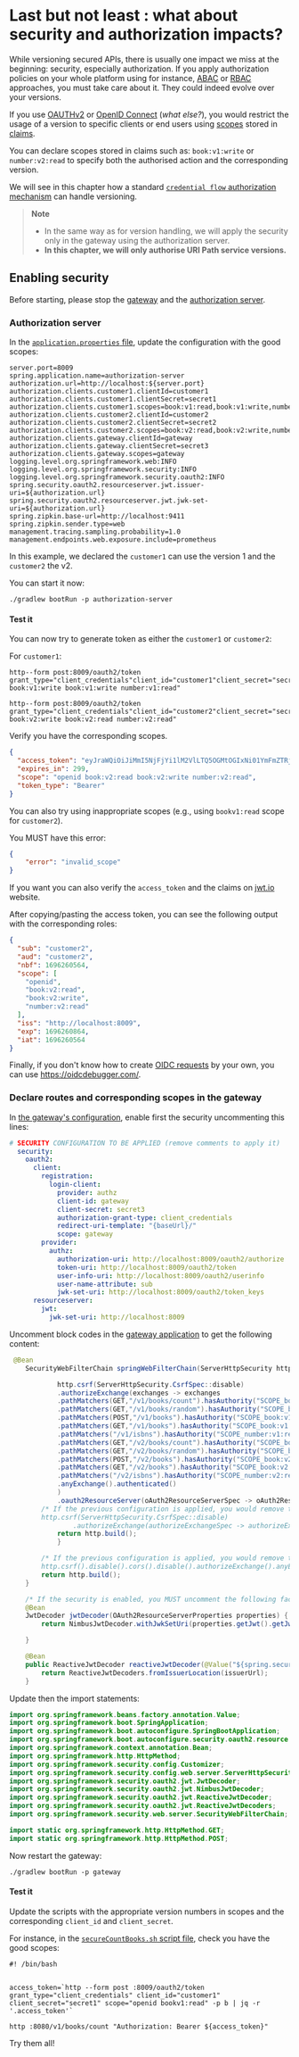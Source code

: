 # Last but not least : what about security and authorization impacts?

While versioning secured APIs, there is usually one impact we miss at the beginning: security, especially authorization.
If you apply authorization policies on your whole platform using for instance, [ABAC](https://en.wikipedia.org/wiki/Attribute-based_access_control) or [RBAC](https://en.wikipedia.org/wiki/Role-based_access_control) approaches, you must take care about it.
They could indeed evolve over your versions.

If you use [OAUTHv2](https://www.rfc-editor.org/rfc/rfc6749.html) or [OpenID Connect](https://openid.net/specs/openid-connect-core-1_0.html) (_what else?_), you would restrict the usage of a version to specific clients or end users using [scopes](https://auth0.com/docs/get-started/apis/scopes) stored in [claims](https://auth0.com/docs/secure/tokens/json-web-tokens/json-web-token-claims).

You can declare scopes stored in claims such as: ``book:v1:write`` or ``number:v2:read`` to specify both the authorised
action and the corresponding version.

We will see in this chapter how a standard [``credential flow`` authorization mechanism](https://www.rfc-editor.org/rfc/rfc6749#section-4.4) can handle versioning.

> **Note**
>
> * In the same way as for version handling, we will apply the security only in the gateway using the authorization server.
> * **In this chapter, we will only authorise URI Path service versions.**

## Enabling security

Before starting, please stop the [gateway](../gateway) and the [authorization server](../authorization-server).

### Authorization server

In the [``application.properties`` file](../authorization-server/src/main/resources/application.properties), update the configuration with the good scopes:

```properties
server.port=8009
spring.application.name=authorization-server
authorization.url=http://localhost:${server.port}
authorization.clients.customer1.clientId=customer1
authorization.clients.customer1.clientSecret=secret1
authorization.clients.customer1.scopes=book:v1:read,book:v1:write,number:v1:read
authorization.clients.customer2.clientId=customer2
authorization.clients.customer2.clientSecret=secret2
authorization.clients.customer2.scopes=book:v2:read,book:v2:write,number:v2:read
authorization.clients.gateway.clientId=gateway
authorization.clients.gateway.clientSecret=secret3
authorization.clients.gateway.scopes=gateway
logging.level.org.springframework.web:INFO
logging.level.org.springframework.security:INFO
logging.level.org.springframework.security.oauth2:INFO
spring.security.oauth2.resourceserver.jwt.issuer-uri=${authorization.url}
spring.security.oauth2.resourceserver.jwt.jwk-set-uri=${authorization.url}
spring.zipkin.base-url=http://localhost:9411
spring.zipkin.sender.type=web
management.tracing.sampling.probability=1.0
management.endpoints.web.exposure.include=prometheus
```

In this example, we declared the ``customer1`` can use the version 1 and the ``customer2`` the v2.

You can start it now:

```jshelllanguage
./gradlew bootRun -p authorization-server
```

#### Test it

You can now try to generate token as either the ``customer1`` or ``customer2``:

For ``customer1``:

```jshelllanguage
http--form post:8009/oauth2/token grant_type="client_credentials"client_id="customer1"client_secret="secret1"scope="openid book:v1:write book:v1:write number:v1:read"
```

```jshelllanguage
http--form post:8009/oauth2/token grant_type="client_credentials"client_id="customer2"client_secret="secret2"scope="openid book:v2:write book:v2:read number:v2:read"
```

Verify you have the corresponding scopes.

```json
{
  "access_token": "eyJraWQiOiJiMmI5NjFjYi1lM2VlLTQ5OGMtOGIxNi01YmFmZTRjYzZmOWEiLCJhbGciOiJSUzI1NiJ9.eyJzdWIiOiJjdXN0b21lcjIiLCJhdWQiOiJjdXN0b21lcjIiLCJuYmYiOjE2OTYyNjA1NjQsInNjb3BlIjpbIm9wZW5pZCIsImJvb2s6djI6cmVhZCIsImJvb2s6djI6d3JpdGUiLCJudW1iZXI6djI6cmVhZCJdLCJpc3MiOiJodHRwOi8vbG9jYWxob3N0OjgwMDkiLCJleHAiOjE2OTYyNjA4NjQsImlhdCI6MTY5NjI2MDU2NH0.bC-2X4Zfz7TRPZ45zPhhKVPpOg6rZH0FSskL8Z7cIq-iAUiSwoSK60kUKcgEKVgjlfZfBge2B0yvSExCM16Bf_7HhbKppbUjLJ7dO3to_oh1TJVdpdG54l_2hIRI3SGFVxaKk9NpkXbiPq4-nT2HdVbrtd6JlB0R0ticKqhjOJElosA7jGQ-YoCVSJxpdrlcahI-1I0kX_0vqD_iN58XU-saqGG3cG9hG-NjR_NCj5DYG4AEUWu-wFQlRrG8IBwJJmlS3ibM-uVU9jG2mLNrJsCMTJccVnoQ9J17T3L5twEyXg511qlCyqJFvDXSg03pxPFYxex_Yz1GpIcvjnyn_A",
  "expires_in": 299,
  "scope": "openid book:v2:read book:v2:write number:v2:read",
  "token_type": "Bearer"
}

```

You can also try using inappropriate scopes (e.g., using ``bookv1:read`` scope for ``customer2``).

You MUST have this error:

```json
{
    "error": "invalid_scope"
}

```

If you want you can also verify the ``access_token`` and the claims on [jwt.io](https://jwt.io/) website.

After copying/pasting the access token, you can see the following output with the corresponding roles:

```json
{
  "sub": "customer2",
  "aud": "customer2",
  "nbf": 1696260564,
  "scope": [
    "openid",
    "book:v2:read",
    "book:v2:write",
    "number:v2:read"
  ],
  "iss": "http://localhost:8009",
  "exp": 1696260864,
  "iat": 1696260564
}
```


Finally, if you don't know how to create [OIDC requests](https://openid.net/developers/how-connect-works/) by your own, you can use https://oidcdebugger.com/.

### Declare routes and corresponding scopes in the gateway

In [the gateway's configuration](../gateway/src/main/resources/application.yml), enable first the security uncommenting this lines:

```yaml
# SECURITY CONFIGURATION TO BE APPLIED (remove comments to apply it)
  security:
    oauth2:
      client:
        registration:
          login-client:
            provider: authz
            client-id: gateway
            client-secret: secret3
            authorization-grant-type: client_credentials
            redirect-uri-template: "{baseUrl}/"
            scope: gateway
        provider:
          authz:
            authorization-uri: http://localhost:8009/oauth2/authorize
            token-uri: http://localhost:8009/oauth2/token
            user-info-uri: http://localhost:8009/oauth2/userinfo
            user-name-attribute: sub
            jwk-set-uri: http://localhost:8009/oauth2/token_keys
      resourceserver:
        jwt:
          jwk-set-uri: http://localhost:8009
```

Uncomment block codes in the [gateway application](../gateway/src/main/java/info/touret/bookstore/spring/gateway/GatewayApplication.java) to get the following content:

```java
 @Bean
    SecurityWebFilterChain springWebFilterChain(ServerHttpSecurity http) {

            http.csrf(ServerHttpSecurity.CsrfSpec::disable)
            .authorizeExchange(exchanges -> exchanges
            .pathMatchers(GET,"/v1/books/count").hasAuthority("SCOPE_book:v1:read")
            .pathMatchers(GET,"/v1/books/random").hasAuthority("SCOPE_book:v1:read")
            .pathMatchers(POST,"/v1/books").hasAuthority("SCOPE_book:v1:write")
            .pathMatchers(GET,"/v1/books").hasAuthority("SCOPE_book:v1:read")
            .pathMatchers("/v1/isbns").hasAuthority("SCOPE_number:v1:read")
            .pathMatchers(GET,"/v2/books/count").hasAuthority("SCOPE_book:v2:read")
            .pathMatchers(GET,"/v2/books/random").hasAuthority("SCOPE_book:v2:read")
            .pathMatchers(POST,"/v2/books").hasAuthority("SCOPE_book:v2:write")
            .pathMatchers(GET,"/v2/books").hasAuthority("SCOPE_book:v2:read")
            .pathMatchers("/v2/isbns").hasAuthority("SCOPE_number:v2:read")
            .anyExchange().authenticated()
            )
            .oauth2ResourceServer(oAuth2ResourceServerSpec -> oAuth2ResourceServerSpec.jwt(Customizer.withDefaults()));
        /* If the previous configuration is applied, you would remove this following line (and the other way around)
        http.csrf(ServerHttpSecurity.CsrfSpec::disable)
                .authorizeExchange(authorizeExchangeSpec -> authorizeExchangeSpec.anyExchange().permitAll());*/
            return http.build();
            }

        /* If the previous configuration is applied, you would remove this following line (and the other way around)
        http.csrf().disable().cors().disable().authorizeExchange().anyExchange().permitAll();*/
        return http.build();
    }

    /* If the security is enabled, you MUST uncomment the following factories */
    @Bean
    JwtDecoder jwtDecoder(OAuth2ResourceServerProperties properties) {
        return NimbusJwtDecoder.withJwkSetUri(properties.getJwt().getJwkSetUri()).build();

    }

    @Bean
    public ReactiveJwtDecoder reactiveJwtDecoder(@Value("${spring.security.oauth2.resourceserver.jwt.jwk-set-uri}") String issuerUrl) {
        return ReactiveJwtDecoders.fromIssuerLocation(issuerUrl);
    }
```

Update then the import statements:

```java
import org.springframework.beans.factory.annotation.Value;
import org.springframework.boot.SpringApplication;
import org.springframework.boot.autoconfigure.SpringBootApplication;
import org.springframework.boot.autoconfigure.security.oauth2.resource.OAuth2ResourceServerProperties;
import org.springframework.context.annotation.Bean;
import org.springframework.http.HttpMethod;
import org.springframework.security.config.Customizer;
import org.springframework.security.config.web.server.ServerHttpSecurity;
import org.springframework.security.oauth2.jwt.JwtDecoder;
import org.springframework.security.oauth2.jwt.NimbusJwtDecoder;
import org.springframework.security.oauth2.jwt.ReactiveJwtDecoder;
import org.springframework.security.oauth2.jwt.ReactiveJwtDecoders;
import org.springframework.security.web.server.SecurityWebFilterChain;

import static org.springframework.http.HttpMethod.GET;
import static org.springframework.http.HttpMethod.POST;

```

Now restart the gateway:

```jshelllanguage
./gradlew bootRun -p gateway
```

#### Test it

Update the scripts with the appropriate version numbers in scopes and the corresponding ``client_id`` and ``client_secret``.

For instance, in the [``secureCountBooks.sh`` script file](../bin/secureCountBooks.sh), check you have the good scopes:

```jshelllanguage
#! /bin/bash


access_token=`http --form post :8009/oauth2/token grant_type="client_credentials" client_id="customer1" client_secret="secret1" scope="openid bookv1:read" -p b | jq -r '.access_token'`

http :8080/v1/books/count "Authorization: Bearer ${access_token}"

```

Try them all!
